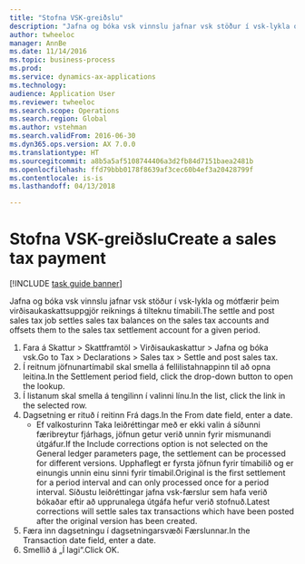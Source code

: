 ```yaml
--- 
title: "Stofna VSK-greiðslu"
description: "Jafna og bóka vsk vinnslu jafnar vsk stöður í vsk-lykla og mótfærir þeim virðisaukaskattsuppgjör reiknings á tilteknu tímabili."
author: twheeloc
manager: AnnBe
ms.date: 11/14/2016
ms.topic: business-process
ms.prod: 
ms.service: dynamics-ax-applications
ms.technology: 
audience: Application User
ms.reviewer: twheeloc
ms.search.scope: Operations
ms.search.region: Global
ms.author: vstehman
ms.search.validFrom: 2016-06-30
ms.dyn365.ops.version: AX 7.0.0
ms.translationtype: HT
ms.sourcegitcommit: a8b5a5af5108744406a3d2fb84d7151baea2481b
ms.openlocfilehash: ffd79bbb0178f8639af3cec60b4ef3a20428799f
ms.contentlocale: is-is
ms.lasthandoff: 04/13/2018

---
```

# <a name="create-a-sales-tax-payment"></a><span data-ttu-id="4640d-103">Stofna VSK-greiðslu</span><span class="sxs-lookup"><span data-stu-id="4640d-103">Create a sales tax payment</span></span>

[!INCLUDE [task guide banner](../../includes/task-guide-banner.md)]

<span data-ttu-id="4640d-104">Jafna og bóka vsk vinnslu jafnar vsk stöður í vsk-lykla og mótfærir þeim virðisaukaskattsuppgjör reiknings á tilteknu tímabili.</span><span class="sxs-lookup"><span data-stu-id="4640d-104">The settle and post sales tax job settles sales tax balances on the sales tax accounts and offsets them to the sales tax settlement account for a given period.</span></span>

1. <span data-ttu-id="4640d-105">Fara á Skattur > Skattframtöl > Virðisaukaskattur > Jafna og bóka vsk.</span><span class="sxs-lookup"><span data-stu-id="4640d-105">Go to Tax > Declarations > Sales tax > Settle and post sales tax.</span></span>
2. <span data-ttu-id="4640d-106">Í reitnum jöfnunartímabil skal smella á fellilistahnappinn til að opna leitina.</span><span class="sxs-lookup"><span data-stu-id="4640d-106">In the Settlement period field, click the drop-down button to open the lookup.</span></span>
3. <span data-ttu-id="4640d-107">Í listanum skal smella á tengilinn í valinni línu.</span><span class="sxs-lookup"><span data-stu-id="4640d-107">In the list, click the link in the selected row.</span></span>
4. <span data-ttu-id="4640d-108">Dagsetning er rituð í reitinn Frá dags.</span><span class="sxs-lookup"><span data-stu-id="4640d-108">In the From date field, enter a date.</span></span>
    * <span data-ttu-id="4640d-109">Ef valkosturinn Taka leiðréttingar með er ekki valin á síðunni færibreytur fjárhags, jöfnun getur verið unnin fyrir mismunandi útgáfur.</span><span class="sxs-lookup"><span data-stu-id="4640d-109">If the Include corrections option is not selected on the General ledger parameters page, the settlement can be processed for different versions.</span></span> <span data-ttu-id="4640d-110">Upphaflegt er fyrsta jöfnun fyrir tímabilið og er einungis unnin einu sinni fyrir tímabil.</span><span class="sxs-lookup"><span data-stu-id="4640d-110">Original is the first settlement for a period interval and can only processed once for a period interval.</span></span> <span data-ttu-id="4640d-111">Síðustu leiðréttingar jafna vsk-færslur sem hafa verið bókaðar eftir að upprunalega útgáfa hefur verið stofnuð.</span><span class="sxs-lookup"><span data-stu-id="4640d-111">Latest corrections will settle sales tax transactions which have been posted after the original version has been created.</span></span>   
5. <span data-ttu-id="4640d-112">Færa inn dagsetningu í dagsetningarsvæði Færslunnar.</span><span class="sxs-lookup"><span data-stu-id="4640d-112">In the Transaction date field, enter a date.</span></span>
6. <span data-ttu-id="4640d-113">Smellið á „Í lagi“.</span><span class="sxs-lookup"><span data-stu-id="4640d-113">Click OK.</span></span>


